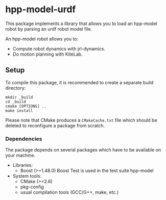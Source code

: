 hpp-model-urdf
========

This package implements a library that allows you to load an hpp-model
robot by parsing an urdf robot model file.

An hpp-model robot allows you to:
- Compute robot dynamics with jrl-dynamics.
- Do motion planning with KiteLab.

Setup
-----

To compile this package, it is recommended to create a separate build
directory:

    mkdir _build
    cd _build
    cmake [OPTIONS] ..
    make install

Please note that CMake produces a `CMakeCache.txt` file which should
be deleted to reconfigure a package from scratch.


### Dependencies

The package depends on several packages which have to be available on
your machine.

 - Libraries:
   - Boost (>=1.48.0)
     Boost Test is used in the test suite
     hpp-model     
 - System tools:
   - CMake (>=2.6)
   - pkg-config
   - usual compilation tools (GCC/G++, make, etc.)
